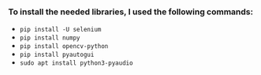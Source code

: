### To install the needed libraries, I used the following commands:
- ```pip install -U selenium```
- ```pip install numpy```
- ```pip install opencv-python```
- ```pip install pyautogui```
- ```sudo apt install python3-pyaudio```
